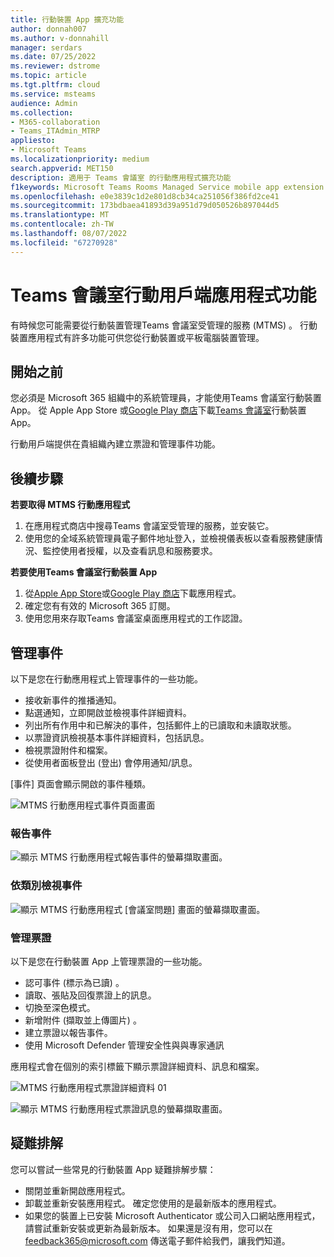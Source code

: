 ```yaml
---
title: 行動裝置 App 擴充功能
author: donnah007
ms.author: v-donnahill
manager: serdars
ms.date: 07/25/2022
ms.reviewer: dstrome
ms.topic: article
ms.tgt.pltfrm: cloud
ms.service: msteams
audience: Admin
ms.collection:
- M365-collaboration
- Teams_ITAdmin_MTRP
appliesto:
- Microsoft Teams
ms.localizationpriority: medium
search.appverid: MET150
description: 適用于 Teams 會議室 的行動應用程式擴充功能
f1keywords: Microsoft Teams Rooms Managed Service mobile app extension
ms.openlocfilehash: e0e3839c1d2e801d8cb34ca251056f386fd2ce41
ms.sourcegitcommit: 173bdbaea41893d39a951d79d050526b897044d5
ms.translationtype: MT
ms.contentlocale: zh-TW
ms.lasthandoff: 08/07/2022
ms.locfileid: "67270928"
---
```

# <a name="teams-rooms-mobile-client-application-features"></a>Teams 會議室行動用戶端應用程式功能

有時候您可能需要從行動裝置管理Teams 會議室受管理的服務 (MTMS) 。 行動裝置應用程式有許多功能可供您從行動裝置或平板電腦裝置管理。
## <a name="before-you-begin"></a>開始之前

您必須是 Microsoft 365 組織中的系統管理員，才能使用Teams 會議室行動裝置 App。
從 Apple App Store 或[Google Play 商店](https://play.google.com/store/search?q=Microsoft%20Teams%20Rooms&c=apps)下載[Teams 會議室](https://apps.apple.com/app/apple-store/id761397963?pt=80423&ct=docsaboutadminapp&mt=8)行動裝置 App。

行動用戶端提供在貴組織內建立票證和管理事件功能。

## <a name="next-steps"></a>後續步驟

**若要取得 MTMS 行動應用程式**

1. 在應用程式商店中搜尋Teams 會議室受管理的服務，並安裝它。
2. 使用您的全域系統管理員電子郵件地址登入，並檢視儀表板以查看服務健康情況、監控使用者授權，以及查看訊息和服務要求。

**若要使用Teams 會議室行動裝置 App**

1. 從[Apple App Store]()或[Google Play 商店]()下載應用程式。
1. 確定您有有效的 Microsoft 365 訂閱。
1. 使用您用來存取Teams 會議室桌面應用程式的工作認證。


## <a name="managing-incidents"></a>管理事件

以下是您在行動應用程式上管理事件的一些功能。

- 接收新事件的推播通知。
- 點選通知，立即開啟並檢視事件詳細資料。
- 列出所有作用中和已解決的事件，包括郵件上的已讀取和未讀取狀態。
- 以票證資訊檢視基本事件詳細資料，包括訊息。
- 檢視票證附件和檔案。
- 從使用者面板登出 (登出) 會停用通知/訊息。

[事件] 頁面會顯示開啟的事件種類。

![MTMS 行動應用程式事件頁面畫面](../media/mtms-extended-app-001.png)

### <a name="report-an-incident"></a>報告事件

![顯示 MTMS 行動應用程式報告事件的螢幕擷取畫面。](../media/mtms-extended-app-012.png)
### <a name="view-an-incident-by-category"></a>依類別檢視事件

![顯示 MTMS 行動應用程式 [會議室問題] 畫面的螢幕擷取畫面。](../media/mtms-extended-app-001.png)

### <a name="managing-tickets"></a>管理票證
以下是您在行動裝置 App 上管理票證的一些功能。

- 認可事件 (標示為已讀) 。
- 讀取、張貼及回復票證上的訊息。
- 切換至深色模式。
- 新增附件 (擷取並上傳圖片) 。
- 建立票證以報告事件。
- 使用 Microsoft Defender 管理安全性與與專家通訊

應用程式會在個別的索引標籤下顯示票證詳細資料、訊息和檔案。

![MTMS 行動應用程式票證詳細資料 01 ](../media/mtms-extended-app-002.png)

![顯示 MTMS 行動應用程式票證訊息的螢幕擷取畫面。](../media/mtms-extended-app-003.png)


<!--![Screenshot that shows MTMS mobile application ticket details 02.](../media/mtms-extended-app-004.png)

![Screenshot that shows MTMS mobile application ticket details 03.](../media/mtms-extended-app-009.png)

![MTMS mobile application managed security screen](../media/mtms-extended-app-009.png)
![MTMS mobile application Messages screen](../media/mtms-extended-app-008.png)
### Sign out

![Screenshot that shows the MTMS mobile application signout page.](../media/mtms-extended-app-011.png)-->

## <a name="troubleshooting"></a>疑難排解

您可以嘗試一些常見的行動裝置 App 疑難排解步驟：
- 關閉並重新開啟應用程式。
- 卸載並重新安裝應用程式。 確定您使用的是最新版本的應用程式。
- 如果您的裝置上已安裝 Microsoft Authenticator 或公司入口網站應用程式，請嘗試重新安裝或更新為最新版本。 如果還是沒有用，您可以在 feedback365@microsoft.com 傳送電子郵件給我們，讓我們知道。
